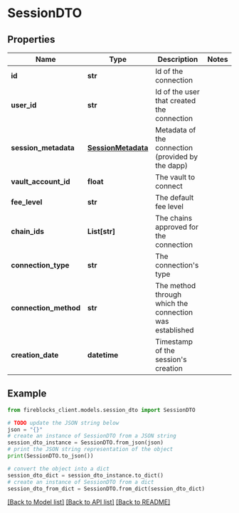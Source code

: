 # SessionDTO


## Properties

Name | Type | Description | Notes
------------ | ------------- | ------------- | -------------
**id** | **str** | Id of the connection | 
**user_id** | **str** | Id of the user that created the connection | 
**session_metadata** | [**SessionMetadata**](SessionMetadata.md) | Metadata of the connection (provided by the dapp) | 
**vault_account_id** | **float** | The vault to connect | 
**fee_level** | **str** | The default fee level | 
**chain_ids** | **List[str]** | The chains approved for the connection | 
**connection_type** | **str** | The connection&#39;s type | 
**connection_method** | **str** | The method through which the connection was established | 
**creation_date** | **datetime** | Timestamp of the session&#39;s creation | 

## Example

```python
from fireblocks_client.models.session_dto import SessionDTO

# TODO update the JSON string below
json = "{}"
# create an instance of SessionDTO from a JSON string
session_dto_instance = SessionDTO.from_json(json)
# print the JSON string representation of the object
print(SessionDTO.to_json())

# convert the object into a dict
session_dto_dict = session_dto_instance.to_dict()
# create an instance of SessionDTO from a dict
session_dto_from_dict = SessionDTO.from_dict(session_dto_dict)
```
[[Back to Model list]](../README.md#documentation-for-models) [[Back to API list]](../README.md#documentation-for-api-endpoints) [[Back to README]](../README.md)


